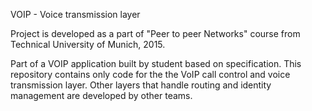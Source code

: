 VOIP - Voice transmission layer

Project is developed as a part of "Peer to peer Networks" course from Technical University of Munich, 2015. 

Part of a VOIP application built by student based on specification. This repository contains only code for the the VoIP call control and voice transmission layer. Other layers that handle routing and identity management are developed by other teams.


